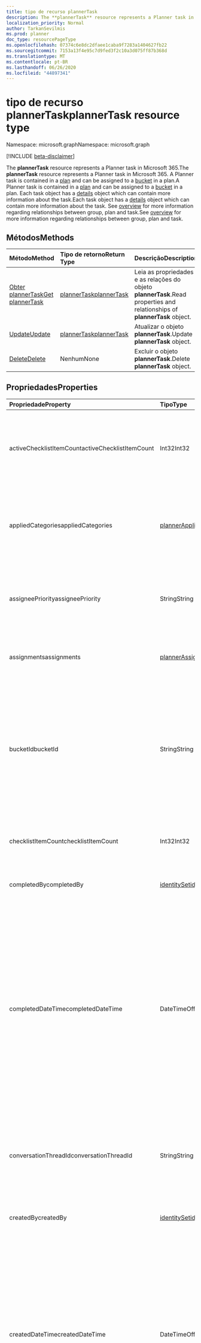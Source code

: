 ```yaml
---
title: tipo de recurso plannerTask
description: The **plannerTask** resource represents a Planner task in Microsoft 365. A Planner task is contained in a plan and can be assigned to a bucket in a plan. Each task object has a details object which can contain more information about the task. See overview for more information regarding relationships between group, plan and task.
localization_priority: Normal
author: TarkanSevilmis
ms.prod: planner
doc_type: resourcePageType
ms.openlocfilehash: 07374c6e8dc2dfaee1caba9f7283a1404627fb22
ms.sourcegitcommit: 7153a13f4e95c7d9fed3f2c10a3d075ff87b368d
ms.translationtype: MT
ms.contentlocale: pt-BR
ms.lasthandoff: 06/26/2020
ms.locfileid: "44897341"
---
```

# <a name="plannertask-resource-type"></a><span data-ttu-id="acd81-106">tipo de recurso plannerTask</span><span class="sxs-lookup"><span data-stu-id="acd81-106">plannerTask resource type</span></span>

<span data-ttu-id="acd81-107">Namespace: microsoft.graph</span><span class="sxs-lookup"><span data-stu-id="acd81-107">Namespace: microsoft.graph</span></span>

[!INCLUDE [beta-disclaimer](../../includes/beta-disclaimer.md)]

<span data-ttu-id="acd81-108">The **plannerTask** resource represents a Planner task in Microsoft 365.</span><span class="sxs-lookup"><span data-stu-id="acd81-108">The **plannerTask** resource represents a Planner task in Microsoft 365.</span></span> <span data-ttu-id="acd81-109">A Planner task is contained in a [plan](plannerplan.md) and can be assigned to a [bucket](plannerbucket.md) in a plan.</span><span class="sxs-lookup"><span data-stu-id="acd81-109">A Planner task is contained in a [plan](plannerplan.md) and can be assigned to a [bucket](plannerbucket.md) in a plan.</span></span> <span data-ttu-id="acd81-110">Each task object has a [details](plannertaskdetails.md) object which can contain more information about the task.</span><span class="sxs-lookup"><span data-stu-id="acd81-110">Each task object has a [details](plannertaskdetails.md) object which can contain more information about the task.</span></span> <span data-ttu-id="acd81-111">See [overview](planner-overview.md) for more information regarding relationships between group, plan and task.</span><span class="sxs-lookup"><span data-stu-id="acd81-111">See [overview](planner-overview.md) for more information regarding relationships between group, plan and task.</span></span>


## <a name="methods"></a><span data-ttu-id="acd81-112">Métodos</span><span class="sxs-lookup"><span data-stu-id="acd81-112">Methods</span></span>

| <span data-ttu-id="acd81-113">Método</span><span class="sxs-lookup"><span data-stu-id="acd81-113">Method</span></span>           | <span data-ttu-id="acd81-114">Tipo de retorno</span><span class="sxs-lookup"><span data-stu-id="acd81-114">Return Type</span></span>    |<span data-ttu-id="acd81-115">Descrição</span><span class="sxs-lookup"><span data-stu-id="acd81-115">Description</span></span>|
|:---------------|:--------|:----------|
|[<span data-ttu-id="acd81-116">Obter plannerTask</span><span class="sxs-lookup"><span data-stu-id="acd81-116">Get plannerTask</span></span>](../api/plannertask-get.md) | [<span data-ttu-id="acd81-117">plannerTask</span><span class="sxs-lookup"><span data-stu-id="acd81-117">plannerTask</span></span>](plannertask.md) |<span data-ttu-id="acd81-118">Leia as propriedades e as relações do objeto **plannerTask**.</span><span class="sxs-lookup"><span data-stu-id="acd81-118">Read properties and relationships of **plannerTask** object.</span></span>|
|[<span data-ttu-id="acd81-119">Update</span><span class="sxs-lookup"><span data-stu-id="acd81-119">Update</span></span>](../api/plannertask-update.md) | [<span data-ttu-id="acd81-120">plannerTask</span><span class="sxs-lookup"><span data-stu-id="acd81-120">plannerTask</span></span>](plannertask.md) |<span data-ttu-id="acd81-121">Atualizar o objeto **plannerTask**.</span><span class="sxs-lookup"><span data-stu-id="acd81-121">Update **plannerTask** object.</span></span> |
|[<span data-ttu-id="acd81-122">Delete</span><span class="sxs-lookup"><span data-stu-id="acd81-122">Delete</span></span>](../api/plannertask-delete.md) | <span data-ttu-id="acd81-123">Nenhum</span><span class="sxs-lookup"><span data-stu-id="acd81-123">None</span></span> |<span data-ttu-id="acd81-124">Excluir o objeto **plannerTask**.</span><span class="sxs-lookup"><span data-stu-id="acd81-124">Delete **plannerTask** object.</span></span> |

## <a name="properties"></a><span data-ttu-id="acd81-125">Propriedades</span><span class="sxs-lookup"><span data-stu-id="acd81-125">Properties</span></span>
| <span data-ttu-id="acd81-126">Propriedade</span><span class="sxs-lookup"><span data-stu-id="acd81-126">Property</span></span>     | <span data-ttu-id="acd81-127">Tipo</span><span class="sxs-lookup"><span data-stu-id="acd81-127">Type</span></span>   |<span data-ttu-id="acd81-128">Descrição</span><span class="sxs-lookup"><span data-stu-id="acd81-128">Description</span></span>|
|:---------------|:--------|:----------|
|<span data-ttu-id="acd81-129">activeChecklistItemCount</span><span class="sxs-lookup"><span data-stu-id="acd81-129">activeChecklistItemCount</span></span>|<span data-ttu-id="acd81-130">Int32</span><span class="sxs-lookup"><span data-stu-id="acd81-130">Int32</span></span>|<span data-ttu-id="acd81-131">Número de itens de lista de verificação com valor definido como `false`, representando itens incompletos.</span><span class="sxs-lookup"><span data-stu-id="acd81-131">Number of checklist items with value set to `false`, representing incomplete items.</span></span>|
|<span data-ttu-id="acd81-132">appliedCategories</span><span class="sxs-lookup"><span data-stu-id="acd81-132">appliedCategories</span></span>|[<span data-ttu-id="acd81-133">plannerAppliedCategories</span><span class="sxs-lookup"><span data-stu-id="acd81-133">plannerAppliedCategories</span></span>](plannerappliedcategories.md)|<span data-ttu-id="acd81-134">The categories to which the task has been applied.</span><span class="sxs-lookup"><span data-stu-id="acd81-134">The categories to which the task has been applied.</span></span> <span data-ttu-id="acd81-135">See [applied Categories](plannerappliedcategories.md) for possible values.</span><span class="sxs-lookup"><span data-stu-id="acd81-135">See [applied Categories](plannerappliedcategories.md) for possible values.</span></span>|
|<span data-ttu-id="acd81-136">assigneePriority</span><span class="sxs-lookup"><span data-stu-id="acd81-136">assigneePriority</span></span>|<span data-ttu-id="acd81-137">String</span><span class="sxs-lookup"><span data-stu-id="acd81-137">String</span></span>|<span data-ttu-id="acd81-138">Hint used to order items of this type in a list view.</span><span class="sxs-lookup"><span data-stu-id="acd81-138">Hint used to order items of this type in a list view.</span></span> <span data-ttu-id="acd81-139">The format is defined as outlined [here](planner-order-hint-format.md).</span><span class="sxs-lookup"><span data-stu-id="acd81-139">The format is defined as outlined [here](planner-order-hint-format.md).</span></span>|
|<span data-ttu-id="acd81-140">assignments</span><span class="sxs-lookup"><span data-stu-id="acd81-140">assignments</span></span>|[<span data-ttu-id="acd81-141">plannerAssignments</span><span class="sxs-lookup"><span data-stu-id="acd81-141">plannerAssignments</span></span>](plannerassignments.md)|<span data-ttu-id="acd81-142">O conjunto de destinatários aos quais a tarefa é atribuída.</span><span class="sxs-lookup"><span data-stu-id="acd81-142">The set of assignees the task is assigned to.</span></span>|
|<span data-ttu-id="acd81-143">bucketId</span><span class="sxs-lookup"><span data-stu-id="acd81-143">bucketId</span></span>|<span data-ttu-id="acd81-144">String</span><span class="sxs-lookup"><span data-stu-id="acd81-144">String</span></span>|<span data-ttu-id="acd81-145">ID do bucket ao qual a tarefa pertence.</span><span class="sxs-lookup"><span data-stu-id="acd81-145">Bucket ID to which the task belongs.</span></span> <span data-ttu-id="acd81-146">O bucket precisa estar no plano no qual a tarefa está.</span><span class="sxs-lookup"><span data-stu-id="acd81-146">The bucket needs to be in the plan that the task is in.</span></span> <span data-ttu-id="acd81-147">Tem 28 caracteres e diferencia maiúsculas de minúsculas.</span><span class="sxs-lookup"><span data-stu-id="acd81-147">It is 28 characters long and case-sensitive.</span></span> <span data-ttu-id="acd81-148">[Formatar validação](tasks-identifiers-disclaimer.md) é feito no serviço.</span><span class="sxs-lookup"><span data-stu-id="acd81-148">[Format validation](tasks-identifiers-disclaimer.md) is done on the service.</span></span> |
|<span data-ttu-id="acd81-149">checklistItemCount</span><span class="sxs-lookup"><span data-stu-id="acd81-149">checklistItemCount</span></span>|<span data-ttu-id="acd81-150">Int32</span><span class="sxs-lookup"><span data-stu-id="acd81-150">Int32</span></span>|<span data-ttu-id="acd81-151">Número de itens de lista de verificação que estão presentes na tarefa.</span><span class="sxs-lookup"><span data-stu-id="acd81-151">Number of checklist items that are present on the task.</span></span>|
|<span data-ttu-id="acd81-152">completedBy</span><span class="sxs-lookup"><span data-stu-id="acd81-152">completedBy</span></span>|[<span data-ttu-id="acd81-153">identitySet</span><span class="sxs-lookup"><span data-stu-id="acd81-153">identitySet</span></span>](identityset.md)|<span data-ttu-id="acd81-154">Identidade do usuário que concluiu a tarefa.</span><span class="sxs-lookup"><span data-stu-id="acd81-154">Identity of the user that completed the task.</span></span>|
|<span data-ttu-id="acd81-155">completedDateTime</span><span class="sxs-lookup"><span data-stu-id="acd81-155">completedDateTime</span></span>|<span data-ttu-id="acd81-156">DateTimeOffset</span><span class="sxs-lookup"><span data-stu-id="acd81-156">DateTimeOffset</span></span>|<span data-ttu-id="acd81-157">Read-only.</span><span class="sxs-lookup"><span data-stu-id="acd81-157">Read-only.</span></span> <span data-ttu-id="acd81-158">Date and time at which the `'percentComplete'` of the task is set to `'100'`.</span><span class="sxs-lookup"><span data-stu-id="acd81-158">Date and time at which the `'percentComplete'` of the task is set to `'100'`.</span></span> <span data-ttu-id="acd81-159">The Timestamp type represents date and time information using ISO 8601 format and is always in UTC time.</span><span class="sxs-lookup"><span data-stu-id="acd81-159">The Timestamp type represents date and time information using ISO 8601 format and is always in UTC time.</span></span> <span data-ttu-id="acd81-160">For example, midnight UTC on Jan 1, 2014 would look like this: `'2014-01-01T00:00:00Z'`</span><span class="sxs-lookup"><span data-stu-id="acd81-160">For example, midnight UTC on Jan 1, 2014 would look like this: `'2014-01-01T00:00:00Z'`</span></span>|
|<span data-ttu-id="acd81-161">conversationThreadId</span><span class="sxs-lookup"><span data-stu-id="acd81-161">conversationThreadId</span></span>|<span data-ttu-id="acd81-162">String</span><span class="sxs-lookup"><span data-stu-id="acd81-162">String</span></span>|<span data-ttu-id="acd81-163">Thread ID of the conversation on the task.</span><span class="sxs-lookup"><span data-stu-id="acd81-163">Thread ID of the conversation on the task.</span></span> <span data-ttu-id="acd81-164">This is the ID of the conversation thread object created in the group.</span><span class="sxs-lookup"><span data-stu-id="acd81-164">This is the ID of the conversation thread object created in the group.</span></span>|
|<span data-ttu-id="acd81-165">createdBy</span><span class="sxs-lookup"><span data-stu-id="acd81-165">createdBy</span></span>|[<span data-ttu-id="acd81-166">identitySet</span><span class="sxs-lookup"><span data-stu-id="acd81-166">identitySet</span></span>](identityset.md)|<span data-ttu-id="acd81-167">Identidade do usuário que criou a tarefa.</span><span class="sxs-lookup"><span data-stu-id="acd81-167">Identity of the user that created the task.</span></span>|
|<span data-ttu-id="acd81-168">createdDateTime</span><span class="sxs-lookup"><span data-stu-id="acd81-168">createdDateTime</span></span>|<span data-ttu-id="acd81-169">DateTimeOffset</span><span class="sxs-lookup"><span data-stu-id="acd81-169">DateTimeOffset</span></span>|<span data-ttu-id="acd81-170">Read-only.</span><span class="sxs-lookup"><span data-stu-id="acd81-170">Read-only.</span></span> <span data-ttu-id="acd81-171">Date and time at which the task is created.</span><span class="sxs-lookup"><span data-stu-id="acd81-171">Date and time at which the task is created.</span></span> <span data-ttu-id="acd81-172">The Timestamp type represents date and time information using ISO 8601 format and is always in UTC time.</span><span class="sxs-lookup"><span data-stu-id="acd81-172">The Timestamp type represents date and time information using ISO 8601 format and is always in UTC time.</span></span> <span data-ttu-id="acd81-173">For example, midnight UTC on Jan 1, 2014 would look like this: `'2014-01-01T00:00:00Z'`</span><span class="sxs-lookup"><span data-stu-id="acd81-173">For example, midnight UTC on Jan 1, 2014 would look like this: `'2014-01-01T00:00:00Z'`</span></span>|
|<span data-ttu-id="acd81-174">dueDateTime</span><span class="sxs-lookup"><span data-stu-id="acd81-174">dueDateTime</span></span>|<span data-ttu-id="acd81-175">DateTimeOffset</span><span class="sxs-lookup"><span data-stu-id="acd81-175">DateTimeOffset</span></span>|<span data-ttu-id="acd81-176">Date and time at which the task is due.</span><span class="sxs-lookup"><span data-stu-id="acd81-176">Date and time at which the task is due.</span></span> <span data-ttu-id="acd81-177">The Timestamp type represents date and time information using ISO 8601 format and is always in UTC time.</span><span class="sxs-lookup"><span data-stu-id="acd81-177">The Timestamp type represents date and time information using ISO 8601 format and is always in UTC time.</span></span> <span data-ttu-id="acd81-178">For example, midnight UTC on Jan 1, 2014 would look like this: `'2014-01-01T00:00:00Z'`</span><span class="sxs-lookup"><span data-stu-id="acd81-178">For example, midnight UTC on Jan 1, 2014 would look like this: `'2014-01-01T00:00:00Z'`</span></span>|
|<span data-ttu-id="acd81-179">hasDescription</span><span class="sxs-lookup"><span data-stu-id="acd81-179">hasDescription</span></span>|<span data-ttu-id="acd81-180">Booliano</span><span class="sxs-lookup"><span data-stu-id="acd81-180">Boolean</span></span>|<span data-ttu-id="acd81-181">Read-only.</span><span class="sxs-lookup"><span data-stu-id="acd81-181">Read-only.</span></span> <span data-ttu-id="acd81-182">Value is `true` if the details object of the task has a non-empty description and `false` otherwise.</span><span class="sxs-lookup"><span data-stu-id="acd81-182">Value is `true` if the details object of the task has a non-empty description and `false` otherwise.</span></span>|
|<span data-ttu-id="acd81-183">id</span><span class="sxs-lookup"><span data-stu-id="acd81-183">id</span></span>|<span data-ttu-id="acd81-184">String</span><span class="sxs-lookup"><span data-stu-id="acd81-184">String</span></span>|<span data-ttu-id="acd81-185">Somente leitura.</span><span class="sxs-lookup"><span data-stu-id="acd81-185">Read-only.</span></span> <span data-ttu-id="acd81-186">A ID da tarefa.</span><span class="sxs-lookup"><span data-stu-id="acd81-186">ID of the task.</span></span> <span data-ttu-id="acd81-187">Tem 28 caracteres e diferencia maiúsculas de minúsculas.</span><span class="sxs-lookup"><span data-stu-id="acd81-187">It is 28 characters long and case-sensitive.</span></span> <span data-ttu-id="acd81-188">[Formatar validação](tasks-identifiers-disclaimer.md) é feito no serviço.</span><span class="sxs-lookup"><span data-stu-id="acd81-188">[Format validation](tasks-identifiers-disclaimer.md) is done on the service.</span></span>|
|<span data-ttu-id="acd81-189">orderHint</span><span class="sxs-lookup"><span data-stu-id="acd81-189">orderHint</span></span>|<span data-ttu-id="acd81-190">String</span><span class="sxs-lookup"><span data-stu-id="acd81-190">String</span></span>|<span data-ttu-id="acd81-191">Hint used to order items of this type in a list view.</span><span class="sxs-lookup"><span data-stu-id="acd81-191">Hint used to order items of this type in a list view.</span></span> <span data-ttu-id="acd81-192">The format is defined as outlined [here](planner-order-hint-format.md).</span><span class="sxs-lookup"><span data-stu-id="acd81-192">The format is defined as outlined [here](planner-order-hint-format.md).</span></span>|
|<span data-ttu-id="acd81-193">percentComplete</span><span class="sxs-lookup"><span data-stu-id="acd81-193">percentComplete</span></span>|<span data-ttu-id="acd81-194">Int32</span><span class="sxs-lookup"><span data-stu-id="acd81-194">Int32</span></span>|<span data-ttu-id="acd81-195">Percentage of task completion.</span><span class="sxs-lookup"><span data-stu-id="acd81-195">Percentage of task completion.</span></span> <span data-ttu-id="acd81-196">When set to `100`, the task is considered completed.</span><span class="sxs-lookup"><span data-stu-id="acd81-196">When set to `100`, the task is considered completed.</span></span> |
|<span data-ttu-id="acd81-197">prioridade</span><span class="sxs-lookup"><span data-stu-id="acd81-197">priority</span></span>|<span data-ttu-id="acd81-198">Int32</span><span class="sxs-lookup"><span data-stu-id="acd81-198">Int32</span></span>|<span data-ttu-id="acd81-199">Prioridade da tarefa.</span><span class="sxs-lookup"><span data-stu-id="acd81-199">Priority of the task.</span></span> <span data-ttu-id="acd81-200">O intervalo de valores válido é entre `0` e `10` (inclusive), com o valor crescente sendo prioridade mais baixa ( `0` tem a maior prioridade e `10` tem a menor prioridade).</span><span class="sxs-lookup"><span data-stu-id="acd81-200">Valid range of values is between `0` and `10` (inclusive), with increasing value being lower priority (`0` has the highest priority and `10` has the lowest priority).</span></span>  <span data-ttu-id="acd81-201">Atualmente, o Planner interpreta valores `0` e `1` como "urgente" `2` e como "importante", e como "médio" e `3` `4` `5` `6` `7` `8` , `9` e `10` como "baixo".</span><span class="sxs-lookup"><span data-stu-id="acd81-201">Currently, Planner interprets values `0` and `1` as "urgent", `2` and `3` and `4` as "important", `5`, `6`, and `7` as "medium", and `8`, `9`, and `10` as "low".</span></span>  <span data-ttu-id="acd81-202">Atualmente, o Planner define o valor `1` para "urgente", `3` para "importante", `5` para "médio" e `9` para "baixo".</span><span class="sxs-lookup"><span data-stu-id="acd81-202">Currently, Planner sets the value `1` for "urgent", `3` for "important", `5` for "medium", and `9` for "low".</span></span>|
|<span data-ttu-id="acd81-203">planId</span><span class="sxs-lookup"><span data-stu-id="acd81-203">planId</span></span>|<span data-ttu-id="acd81-204">String</span><span class="sxs-lookup"><span data-stu-id="acd81-204">String</span></span>|<span data-ttu-id="acd81-205">ID do plano ao qual a tarefa pertence.</span><span class="sxs-lookup"><span data-stu-id="acd81-205">Plan ID to which the task belongs.</span></span>|
|<span data-ttu-id="acd81-206">previewType</span><span class="sxs-lookup"><span data-stu-id="acd81-206">previewType</span></span>|<span data-ttu-id="acd81-207">String</span><span class="sxs-lookup"><span data-stu-id="acd81-207">String</span></span>|<span data-ttu-id="acd81-208">Isso define o tipo de visualização que aparece na tarefa.</span><span class="sxs-lookup"><span data-stu-id="acd81-208">This sets the type of preview that shows up on the task.</span></span> <span data-ttu-id="acd81-209">Os valores possíveis são: `automatic`, `noPreview`, `checklist`, `description`, `reference`.</span><span class="sxs-lookup"><span data-stu-id="acd81-209">Possible values are: `automatic`, `noPreview`, `checklist`, `description`, `reference`.</span></span>|
|<span data-ttu-id="acd81-210">referenceCount</span><span class="sxs-lookup"><span data-stu-id="acd81-210">referenceCount</span></span>|<span data-ttu-id="acd81-211">Int32</span><span class="sxs-lookup"><span data-stu-id="acd81-211">Int32</span></span>|<span data-ttu-id="acd81-212">Número de referências externas existentes na tarefa.</span><span class="sxs-lookup"><span data-stu-id="acd81-212">Number of external references that exist on the task.</span></span>|
|<span data-ttu-id="acd81-213">startDateTime</span><span class="sxs-lookup"><span data-stu-id="acd81-213">startDateTime</span></span>|<span data-ttu-id="acd81-214">DateTimeOffset</span><span class="sxs-lookup"><span data-stu-id="acd81-214">DateTimeOffset</span></span>|<span data-ttu-id="acd81-215">Date and time at which the task starts.</span><span class="sxs-lookup"><span data-stu-id="acd81-215">Date and time at which the task starts.</span></span> <span data-ttu-id="acd81-216">The Timestamp type represents date and time information using ISO 8601 format and is always in UTC time.</span><span class="sxs-lookup"><span data-stu-id="acd81-216">The Timestamp type represents date and time information using ISO 8601 format and is always in UTC time.</span></span> <span data-ttu-id="acd81-217">For example, midnight UTC on Jan 1, 2014 would look like this: `'2014-01-01T00:00:00Z'`</span><span class="sxs-lookup"><span data-stu-id="acd81-217">For example, midnight UTC on Jan 1, 2014 would look like this: `'2014-01-01T00:00:00Z'`</span></span>|
|<span data-ttu-id="acd81-218">title</span><span class="sxs-lookup"><span data-stu-id="acd81-218">title</span></span>|<span data-ttu-id="acd81-219">String</span><span class="sxs-lookup"><span data-stu-id="acd81-219">String</span></span>|<span data-ttu-id="acd81-220">Título da tarefa.</span><span class="sxs-lookup"><span data-stu-id="acd81-220">Title of the task.</span></span>|

## <a name="relationships"></a><span data-ttu-id="acd81-221">Relações</span><span class="sxs-lookup"><span data-stu-id="acd81-221">Relationships</span></span>
| <span data-ttu-id="acd81-222">Relação</span><span class="sxs-lookup"><span data-stu-id="acd81-222">Relationship</span></span> | <span data-ttu-id="acd81-223">Tipo</span><span class="sxs-lookup"><span data-stu-id="acd81-223">Type</span></span>   |<span data-ttu-id="acd81-224">Descrição</span><span class="sxs-lookup"><span data-stu-id="acd81-224">Description</span></span>|
|:---------------|:--------|:----------|
|<span data-ttu-id="acd81-225">assignedToTaskBoardFormat</span><span class="sxs-lookup"><span data-stu-id="acd81-225">assignedToTaskBoardFormat</span></span>|[<span data-ttu-id="acd81-226">plannerAssignedToTaskBoardTaskFormat</span><span class="sxs-lookup"><span data-stu-id="acd81-226">plannerAssignedToTaskBoardTaskFormat</span></span>](plannerassignedtotaskboardtaskformat.md)| <span data-ttu-id="acd81-227">Read-only.</span><span class="sxs-lookup"><span data-stu-id="acd81-227">Read-only.</span></span> <span data-ttu-id="acd81-228">Nullable.</span><span class="sxs-lookup"><span data-stu-id="acd81-228">Nullable.</span></span> <span data-ttu-id="acd81-229">Used to render the task correctly in the task board view when grouped by assignedTo.</span><span class="sxs-lookup"><span data-stu-id="acd81-229">Used to render the task correctly in the task board view when grouped by assignedTo.</span></span>|
|<span data-ttu-id="acd81-230">bucketTaskBoardFormat</span><span class="sxs-lookup"><span data-stu-id="acd81-230">bucketTaskBoardFormat</span></span>|[<span data-ttu-id="acd81-231">plannerBucketTaskBoardTaskFormat</span><span class="sxs-lookup"><span data-stu-id="acd81-231">plannerBucketTaskBoardTaskFormat</span></span>](plannerbuckettaskboardtaskformat.md)| <span data-ttu-id="acd81-232">Read-only.</span><span class="sxs-lookup"><span data-stu-id="acd81-232">Read-only.</span></span> <span data-ttu-id="acd81-233">Nullable.</span><span class="sxs-lookup"><span data-stu-id="acd81-233">Nullable.</span></span> <span data-ttu-id="acd81-234">Used to render the task correctly in the task board view when grouped by bucket.</span><span class="sxs-lookup"><span data-stu-id="acd81-234">Used to render the task correctly in the task board view when grouped by bucket.</span></span>|
|<span data-ttu-id="acd81-235">detalhes</span><span class="sxs-lookup"><span data-stu-id="acd81-235">details</span></span>|[<span data-ttu-id="acd81-236">plannerTaskDetails</span><span class="sxs-lookup"><span data-stu-id="acd81-236">plannerTaskDetails</span></span>](plannertaskdetails.md)| <span data-ttu-id="acd81-237">Read-only.</span><span class="sxs-lookup"><span data-stu-id="acd81-237">Read-only.</span></span> <span data-ttu-id="acd81-238">Nullable.</span><span class="sxs-lookup"><span data-stu-id="acd81-238">Nullable.</span></span> <span data-ttu-id="acd81-239">Additional details about the task.</span><span class="sxs-lookup"><span data-stu-id="acd81-239">Additional details about the task.</span></span>|
|<span data-ttu-id="acd81-240">progressTaskBoardFormat</span><span class="sxs-lookup"><span data-stu-id="acd81-240">progressTaskBoardFormat</span></span>|[<span data-ttu-id="acd81-241">plannerProgressTaskBoardTaskFormat</span><span class="sxs-lookup"><span data-stu-id="acd81-241">plannerProgressTaskBoardTaskFormat</span></span>](plannerprogresstaskboardtaskformat.md)| <span data-ttu-id="acd81-242">Read-only.</span><span class="sxs-lookup"><span data-stu-id="acd81-242">Read-only.</span></span> <span data-ttu-id="acd81-243">Nullable.</span><span class="sxs-lookup"><span data-stu-id="acd81-243">Nullable.</span></span> <span data-ttu-id="acd81-244">Used to render the task correctly in the task board view when grouped by progress.</span><span class="sxs-lookup"><span data-stu-id="acd81-244">Used to render the task correctly in the task board view when grouped by progress.</span></span>|

## <a name="json-representation"></a><span data-ttu-id="acd81-245">Representação JSON</span><span class="sxs-lookup"><span data-stu-id="acd81-245">JSON representation</span></span>
<span data-ttu-id="acd81-246">Veja a seguir uma representação JSON do recurso.</span><span class="sxs-lookup"><span data-stu-id="acd81-246">Here is a JSON representation of the resource.</span></span>

<!-- {
  "blockType": "resource",
  "optionalProperties": [

  ],
  "keyProperty": "id",
  "baseType":"microsoft.graph.entity",  
  "@odata.type": "microsoft.graph.plannerTask"
}-->

```json
{
  "activeChecklistItemCount": 1024,
  "appliedCategories": {"@odata.type": "microsoft.graph.plannerAppliedCategories"},
  "assigneePriority": "String",
  "assignments": {"@odata.type": "microsoft.graph.plannerAssignments"},
  "bucketId": "String",
  "checklistItemCount": 1024,
  "completedBy": {"@odata.type": "microsoft.graph.identitySet"},
  "completedDateTime": "String (timestamp)",
  "conversationThreadId": "String",
  "createdBy": {"@odata.type": "microsoft.graph.identitySet"},
  "createdDateTime": "String (timestamp)",
  "dueDateTime": "String (timestamp)",
  "hasDescription": true,
  "id": "String (identifier)",
  "orderHint": "String",
  "percentComplete": 1024,
  "priority": 1024,
  "planId": "String",
  "previewType": "String",
  "referenceCount": 1024,
  "startDateTime": "String (timestamp)",
  "title": "String"
}

```

<!-- uuid: 8fcb5dbc-d5aa-4681-8e31-b001d5168d79
2015-10-25 14:57:30 UTC -->
<!--
{
  "type": "#page.annotation",
  "description": "plannerTask resource",
  "keywords": "",
  "section": "documentation",
  "tocPath": "",
  "suppressions": []
}
-->
